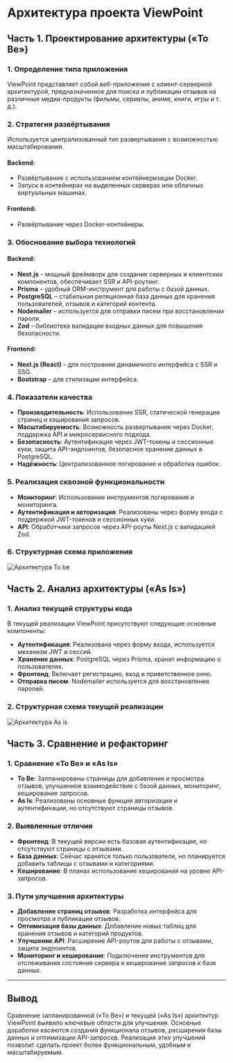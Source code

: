 # Архитектура проекта ViewPoint

## Часть 1. Проектирование архитектуры («To Be»)

### 1. Определение типа приложения

ViewPoint представляет собой веб-приложение с клиент-серверной архитектурой, предназначенное для поиска и публикации отзывов на различные медиа-продукты (фильмы, сериалы, аниме, книги, игры и т. д.).

### 2. Стратегия развёртывания

Используется централизованный тип развертывания с возможностью масштабирования.

#### Backend:
- Развёртывание с использованием контейнеризации Docker.
- Запуск в контейнерах на выделенных серверах или облачных виртуальных машинах.

#### Frontend:
- Развёртывание через Docker-контейнеры.

### 3. Обоснование выбора технологий

#### Backend:
- **Next.js** – мощный фреймворк для создания серверных и клиентских компонентов, обеспечивает SSR и API-роутинг.
- **Prisma** – удобный ORM-инструмент для работы с базой данных.
- **PostgreSQL** – стабильная реляционная база данных для хранения пользователей, отзывов и категорий контента.
- **Nodemailer** – используется для отправки писем при восстановлении пароля.
- **Zod** – библиотека валидации входных данных для повышения безопасности.

#### Frontend:
- **Next.js (React)** – для построения динамичного интерфейса с SSR и SSG.
- **Bootstrap** – для стилизации интерфейса.

### 4. Показатели качества

- **Производительность**: Использование SSR, статической генерации страниц и кэширования запросов.
- **Масштабируемость**: Возможность развертывания через Docker, поддержка API и микросервисного подхода.
- **Безопасность**: Аутентификация через JWT-токены и сессионные куки, защита API-эндпоинтов, безопасное хранение данных в PostgreSQL.
- **Надёжность**: Централизованное логирование и обработка ошибок.

### 5. Реализация сквозной функциональности

- **Мониторинг**: Использование инструментов логирования и мониторинга.
- **Аутентификация и авторизация**: Реализованы через форму входа с поддержкой JWT-токенов и сессионных куки.
- **API**: Обработчики запросов через API-роуты Next.js с валидацией Zod.

### 6. Структурная схема приложения

![Архитектура To be](https://github.com/WadimAndrianov/viewpont/blob/main/docs/architecture/to%20be.png)

## Часть 2. Анализ архитектуры («As Is»)

### 1. Анализ текущей структуры кода

В текущей реализации ViewPoint присутствуют следующие основные компоненты:

- **Аутентификация**: Реализована через форму входа, используется механизм JWT и сессий.
- **Хранение данных**: PostgreSQL через Prisma, хранит информацию о пользователях.
- **Фронтенд**: Включает регистрацию, вход и приветственное окно.
- **Отправка писем**: Nodemailer используется для восстановления паролей.

### 2. Структурная схема текущей реализации

![Архитектура As is](https://github.com/WadimAndrianov/viewpont/blob/main/docs/architecture/is%20as.png)

## Часть 3. Сравнение и рефакторинг

### 1. Сравнение «To Be» и «As Is»

- **To Be**: Запланированы страницы для добавления и просмотра отзывов, улучшенное взаимодействие с базой данных, мониторинг, кеширование запросов.
- **As Is**: Реализованы основные функции авторизации и аутентификации, но отсутствуют страницы отзывов.

### 2. Выявленные отличия

- **Фронтенд**: В текущей версии есть базовая аутентификация, но отсутствуют страницы с отзывами.
- **База данных**: Сейчас хранятся только пользователи, но планируется добавить таблицы с отзывами и категориями.
- **Кеширование**: В планах использование кеширования на уровне API-запросов.

### 3. Пути улучшения архитектуры

- **Добавление страниц отзывов**: Разработка интерфейса для просмотра и публикации отзывов.
- **Оптимизация базы данных**: Добавление новых таблиц для хранения отзывов и категорий продуктов.
- **Улучшение API**: Расширение API-роутов для работы с отзывами, защита эндпоинтов.
- **Мониторинг и кеширование**: Подключение инструментов для отслеживания состояния сервера и кеширования запросов к базе данных.

---

## Вывод

Сравнение запланированной («To Be») и текущей («As Is») архитектур ViewPoint выявило ключевые области для улучшения. Основные доработки касаются создания функционала отзывов, расширения базы данных и оптимизации API-запросов. Реализация этих улучшений позволит сделать проект более функциональным, удобным и масштабируемым.
